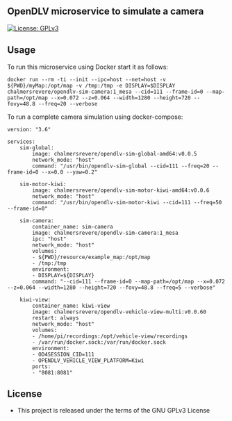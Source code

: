 ## OpenDLV microservice to simulate a camera

[![License: GPLv3](https://img.shields.io/badge/license-GPL--3-blue.svg
)](https://www.gnu.org/licenses/gpl-3.0.txt)


## Usage

To run this microservice using Docker 
start it as follows:

```
docker run --rm -ti --init --ipc=host --net=host -v ${PWD}/myMap:/opt/map -v /tmp:/tmp -e DISPLAY=$DISPLAY chalmersrevere/opendlv-sim-camera:1_mesa --cid=111 --frame-id=0 --map-path=/opt/map --x=0.072 --z=0.064 --width=1280 --height=720 --fovy=48.8 --freq=20 --verbose
```

To run a complete camera simulation using docker-compose:
```
version: "3.6"

services:
    sim-global:
        image: chalmersrevere/opendlv-sim-global-amd64:v0.0.5
        network_mode: "host"
        command: "/usr/bin/opendlv-sim-global --cid=111 --freq=20 --frame-id=0 --x=0.0 --yaw=0.2"

    sim-motor-kiwi:
        image: chalmersrevere/opendlv-sim-motor-kiwi-amd64:v0.0.6
        network_mode: "host"
        command: "/usr/bin/opendlv-sim-motor-kiwi --cid=111 --freq=50 --frame-id=0"

    sim-camera:
        container_name: sim-camera
        image: chalmersrevere/opendlv-sim-camera:1_mesa
        ipc: "host"
        network_mode: "host"
        volumes:
        - ${PWD}/resource/example_map:/opt/map
        - /tmp:/tmp
        environment:
        - DISPLAY=${DISPLAY}
        command: "--cid=111 --frame-id=0 --map-path=/opt/map --x=0.072 --z=0.064 --width=1280 --height=720 --fovy=48.8 --freq=5 --verbose"

    kiwi-view:
        container_name: kiwi-view
        image: chalmersrevere/opendlv-vehicle-view-multi:v0.0.60
        restart: always
        network_mode: "host"
        volumes:
        - /home/pi/recordings:/opt/vehicle-view/recordings
        - /var/run/docker.sock:/var/run/docker.sock
        environment:
        - OD4SESSION_CID=111
        - OPENDLV_VEHICLE_VIEW_PLATFORM=Kiwi 
        ports:
        - "8081:8081"
```


## License

* This project is released under the terms of the GNU GPLv3 License
